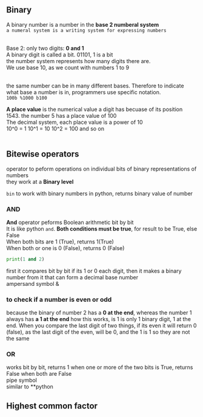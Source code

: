 
## Binary
A binary number is a number in the **base 2 numberal system**<br>
```a numeral system is a writing system for expressing numbers```<br><br>

Base 2: only two digits: **0 and 1**<br>
A binary digit is called a bit. 01101, 1 is a bit<br>
the number system represents how many digits there are.<br>
We use base 10, as we count with numbers 1 to 9<br><br>

the same number can be in many different bases. Therefore to indicate what base a number is in, programmers use specific notation.<br>
```100b %1000 b100```

**A place value** is the numerical value a digit has becuase of its position<br>
1543. the number 5 has a place value of 100<br>
The decimal system, each place value is a power of 10<br>
10^0 = 1
10^1 = 10
10^2 = 100 and so on<br><br>

## Bitewise operators
operator to peform operations on individual bits of binary representations of numbers<br>
they work at a **Binary level**<br>

```bin``` to work with binary numbers in python, returns binary value of number<br>

### AND
**And** operator peforms Boolean arithmetic bit by bit<br> It is like python ``and``. **Both conditions must be true**, for result to be True, else False<br>
When both bits are 1 (True), returns 1(True)<br>
When both or one is 0 (False), returns 0 (False)
```py
print(1 and 2)
```
first it compares bit by bit if its 1 or 0 each digit, then it makes a binary number from it that can form a decimal base number<br>
ampersand symbol &
### to check if a number is even or odd
because the binary of number 2 has a **0 at the end**, whereas the number 1 always has **a 1 at the end**
how this works, is 1 is only 1 binary digit, 1 at the end. When you compare the last digit of two things, if its even it will return 0 (false), as the last digit of the even, will be 0, and the 1 is 1 so they are not the same


### OR
works bit by bit, returns 1 when one or more of the two bits is True, returns False when both are False<br>
pipe symbol<br>
similar to **python 

## Highest common factor
